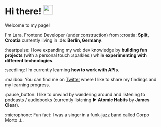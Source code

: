 <h1> Hi there! <img src="https://emojis.slackmojis.com/emojis/images/1577305505/7373/hand_wave.gif?1577305505" width="30"/></h1>

<p>Welcome to my page!</p>

<p>I'm Lara, Frontend Developer (under construction) from :croatia: <b>Split, Croatia</b> currently living in :de: <b>Berlin, Germany</b>. </p>

<p>:heartpulse: I love expanding my web dev knowledge by <b>building fun projects</b> (with a personal touch :sparkles:) while <b>experimenting with different technologies</b>.</p>

<p>:seedling: I’m currently learning <b>how to work with APIs</b>.</p>

<p>:mailbox: You can find me on <a href="https://twitter.com/lara_isak">Twitter</a> where I like to share my findings and my learning progress.</p>

<p>:pause_button: I like to unwind by wandering around and listening to podcasts / audiobooks (currently listening ▶️ <b>Atomic Habits</b> by <b>James Clear</b>).</p>

<p>:microphone: Fun fact: I was a singer in a funk-jazz band called Corpo Morto ⚓.</p>
